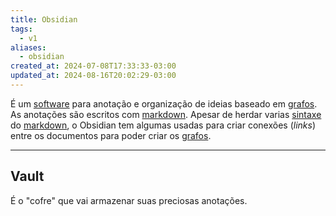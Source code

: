 ```yaml
---
title: Obsidian
tags:
  - v1
aliases:
  - obsidian
created_at: 2024-07-08T17:33:33-03:00
updated_at: 2024-08-16T20:02:29-03:00
---
```


É um [software](../02/Software.md) para anotação e organização de ideias baseado em [grafos](../../../../ideias/2024/07/12/Grafos.md). As anotações são escritos com [markdown](../../../../rascunhos/2024/07/08/Markdown.md). Apesar de herdar varias [sintaxe](../../../../ideias/2024/07/12/Sintaxe.md) do [markdown](../../../../rascunhos/2024/07/08/Markdown.md), o Obsidian tem algumas usadas para criar conexões (_links_) entre os documentos para poder criar os [grafos](../../../../ideias/2024/07/12/Grafos.md).

---
## Vault

É o "cofre" que vai armazenar suas preciosas anotações.

